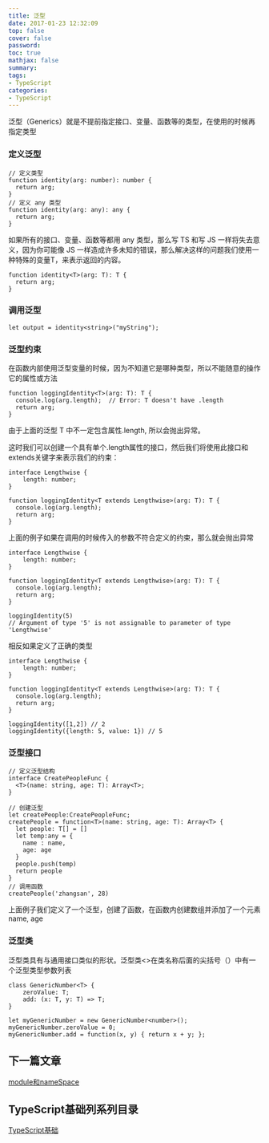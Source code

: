```yaml
---
title: 泛型
date: 2017-01-23 12:32:09
top: false
cover: false
password:
toc: true
mathjax: false
summary: 
tags:
- TypeScript
categories:
- TypeScript
---
```


泛型（Generics）就是不提前指定接口、变量、函数等的类型，在使用的时候再指定类型

### 定义泛型 <br/>

```
// 定义类型
function identity(arg: number): number {
  return arg;
}
// 定义 any 类型
function identity(arg: any): any {
  return arg;
}
```

如果所有的接口、变量、函数等都用 any 类型，那么写 TS 和写 JS 一样将失去意义，因为你可能像 JS 一样造成许多未知的错误，那么解决这样的问题我们使用一种特殊的变量T，来表示返回的内容。

```
function identity<T>(arg: T): T {
  return arg;
}
```

### 调用泛型<br/>

```
let output = identity<string>("myString");
```

### 泛型约束<br/>

在函数内部使用泛型变量的时候，因为不知道它是哪种类型，所以不能随意的操作它的属性或方法

```
function loggingIdentity<T>(arg: T): T {
  console.log(arg.length);  // Error: T doesn't have .length
  return arg;
}
```
由于上面的泛型 T 中不一定包含属性.length, 所以会抛出异常。

这时我们可以创建一个具有单个.length属性的接口，然后我们将使用此接口和extends关键字来表示我们的约束：
```
interface Lengthwise {
    length: number;
}

function loggingIdentity<T extends Lengthwise>(arg: T): T {
  console.log(arg.length); 
  return arg;
}

```

上面的例子如果在调用的时候传入的参数不符合定义的约束，那么就会抛出异常
```
interface Lengthwise {
    length: number;
}

function loggingIdentity<T extends Lengthwise>(arg: T): T {
  console.log(arg.length); 
  return arg;
}

loggingIdentity(5) 
// Argument of type '5' is not assignable to parameter of type 'Lengthwise'

```

相反如果定义了正确的类型
```
interface Lengthwise {
    length: number;
}

function loggingIdentity<T extends Lengthwise>(arg: T): T {
  console.log(arg.length); 
  return arg;
}

loggingIdentity([1,2]) // 2
loggingIdentity({length: 5, value: 1}) // 5
```

### 泛型接口<br/>

```
// 定义泛型结构
interface CreatePeopleFunc {
  <T>(name: string, age: T): Array<T>;
}

// 创建泛型
let createPeople:CreatePeopleFunc;
createPeople = function<T>(name: string, age: T): Array<T> {
  let people: T[] = []
  let temp:any = {
    name : name,
    age: age
  }
  people.push(temp)
  return people
}
// 调用函数
createPeople('zhangsan', 28)
```
上面例子我们定义了一个泛型，创建了函数，在函数内创建数组并添加了一个元素 name, age

### 泛型类<br/>

泛型类具有与通用接口类似的形状。泛型类<>在类名称后面的尖括号（）中有一个泛型类型参数列表

```
class GenericNumber<T> {
    zeroValue: T;
    add: (x: T, y: T) => T;
}

let myGenericNumber = new GenericNumber<number>();
myGenericNumber.zeroValue = 0;
myGenericNumber.add = function(x, y) { return x + y; };
```


## 下一篇文章
<a href='https://github.com/MarsPen/-notes-summary/blob/master/typescript/module.md'>module和nameSpace</a>

## TypeScript基础列系列目录
<a href='https://github.com/MarsPen/-notes-summary/blob/master/typescript/index.md'>TypeScript基础</a>


